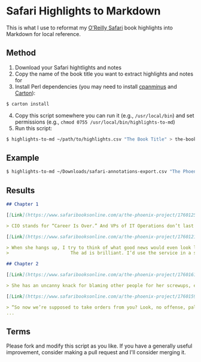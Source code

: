 # Safari Highlights to Markdown

This is what I use to reformat my [O'Reilly Safari](https://www.safaribooksonline.com/home/) book highlights into Markdown for local reference.

## Method

1. Download your Safari hightlights and notes
2. Copy the name of the book title you want to extract highlights and notes for
3. Install Perl dependencies (you may need to install [cpanminus](https://metacpan.org/pod/App::cpanminus) and [Carton](https://metacpan.org/pod/Carton)):

```sh
$ carton install
```

4. Copy this script somewhere you can run it (e.g., `/usr/local/bin`) and set permissions (e.g., `chmod 0755 /usr/local/bin/highlights-to-md`)
5. Run this script:

```sh
$ highlights-to-md ~/path/to/highlights.csv "The Book Title" > the-book-title.md
```

## Example

```sh
$ highlights-to-md ~/Downloads/safari-annotations-export.csv "The Phoenix Project" > the-phoenix-project.md
```

## Results

```markdown
## Chapter 1

[[Link](https://www.safaribooksonline.com/a/the-phoenix-project/17601257/)]:

> CIO stands for “Career Is Over.” And VPs of IT Operations don’t last much longer.

[[Link](https://www.safaribooksonline.com/a/the-phoenix-project/17601212/)]:

> When she hangs up, I try to think of what good news would even look like these days. When I can’t, I turn the radio back on and immediately hear a commercial from our largest retailing competitor. They’re talking about their unparalleled customer service and a breathtaking new offering that allows people to customize their cars with their friends online.
>                       The ad is brilliant. I’d use the service in a second, if I weren’t such a loyal company man. How do they keep bringing such incredible new capabilities to market while we remain stuck in the mud?

## Chapter 2

[[Link](https://www.safaribooksonline.com/a/the-phoenix-project/17601617/)]:

> She has an uncanny knack for blaming other people for her screwups, especially IT people. For years, she’s been able to escape any sort of real accountability.

[[Link](https://www.safaribooksonline.com/a/the-phoenix-project/17601592/)]:

> “So now we’re supposed to take orders from you? Look, no offense, pal, but aren’t you a little out of your league? You’ve managed the midrange systems, which are basically antiques, for years. You created a nice little cushy job for yourself up there. And you know what? You have absolutely no idea how to run modern distributed systems—to you, the 1990s is still the future!
...
```

## Terms

Please fork and modify this script as you like. If you have a generally useful improvement, consider making a pull request and I'll consider merging it.
